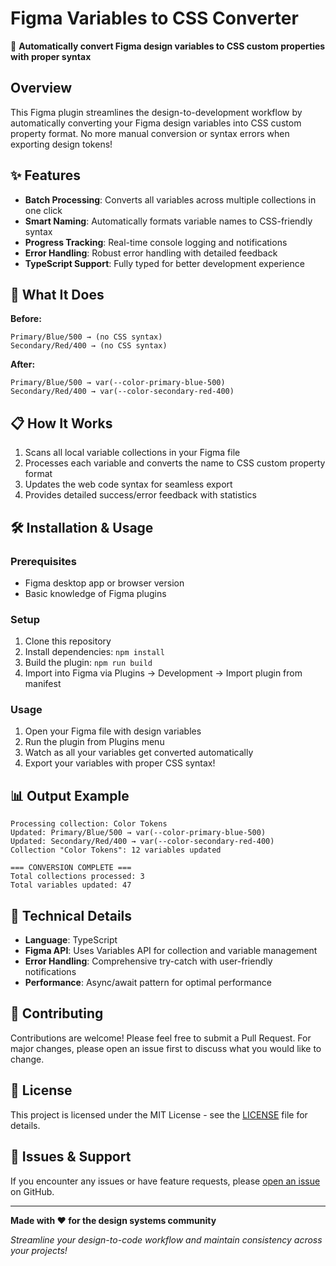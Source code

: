 # Figma Variables to CSS Converter

🎨 **Automatically convert Figma design variables to CSS custom properties with proper syntax**

## Overview

This Figma plugin streamlines the design-to-development workflow by automatically converting your Figma design variables into CSS custom property format. No more manual conversion or syntax errors when exporting design tokens!

## ✨ Features

- **Batch Processing**: Converts all variables across multiple collections in one click
- **Smart Naming**: Automatically formats variable names to CSS-friendly syntax
- **Progress Tracking**: Real-time console logging and notifications
- **Error Handling**: Robust error handling with detailed feedback
- **TypeScript Support**: Fully typed for better development experience

## 🚀 What It Does

**Before:**
```
Primary/Blue/500 → (no CSS syntax)
Secondary/Red/400 → (no CSS syntax)
```

**After:**
```
Primary/Blue/500 → var(--color-primary-blue-500)
Secondary/Red/400 → var(--color-secondary-red-400)
```

## 📋 How It Works

1. Scans all local variable collections in your Figma file
2. Processes each variable and converts the name to CSS custom property format
3. Updates the web code syntax for seamless export
4. Provides detailed success/error feedback with statistics

## 🛠️ Installation & Usage

### Prerequisites
- Figma desktop app or browser version
- Basic knowledge of Figma plugins

### Setup
1. Clone this repository
2. Install dependencies: `npm install`
3. Build the plugin: `npm run build`
4. Import into Figma via Plugins → Development → Import plugin from manifest

### Usage
1. Open your Figma file with design variables
2. Run the plugin from Plugins menu
3. Watch as all your variables get converted automatically
4. Export your variables with proper CSS syntax!

## 📊 Output Example

```
Processing collection: Color Tokens
Updated: Primary/Blue/500 → var(--color-primary-blue-500)
Updated: Secondary/Red/400 → var(--color-secondary-red-400)
Collection "Color Tokens": 12 variables updated

=== CONVERSION COMPLETE ===
Total collections processed: 3
Total variables updated: 47
```

## 🔧 Technical Details

- **Language**: TypeScript
- **Figma API**: Uses Variables API for collection and variable management
- **Error Handling**: Comprehensive try-catch with user-friendly notifications
- **Performance**: Async/await pattern for optimal performance

## 🤝 Contributing

Contributions are welcome! Please feel free to submit a Pull Request. For major changes, please open an issue first to discuss what you would like to change.

## 📝 License

This project is licensed under the MIT License - see the [LICENSE](LICENSE) file for details.

## 🐛 Issues & Support

If you encounter any issues or have feature requests, please [open an issue](../../issues) on GitHub.

---

**Made with ❤️ for the design systems community**

*Streamline your design-to-code workflow and maintain consistency across your projects!*
